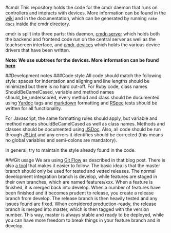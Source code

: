 #cmdr
This repository holds the code for the cmdr daemon that runs on controllers 
and interacts with devices. More information can be found in the [wiki](https://github.com/wesleyan/cmdr/wiki)
and in the documentation, which can be generated by running `rake docs` inside the cmdr directory.

cmdr is split into three parts: 
this daemon, [cmdr-server](https://github.com/wesleyan/cmdr-server) which 
holds both the backend and frontend code run on the central server as well 
as the touchscreen interface, and 
[cmdr-devices](https://github.com/wesleyan/cmdr-devices) which holds the 
various device drivers that have been written.

**Note: We use subtrees for the devices. More information can be found
[here](http://blogs.atlassian.com/2013/05/alternatives-to-git-submodule-git-subtree)**

##Development notes
###Code style
All code should match the following style: spaces for indentation and 
aligning and line lengths should be minimized but there is no hard cut-off. 
For Ruby code, class names ShouldBeCamelCased, variable and method names 
should\_be\_underscored, every method and class should be documented 
using [Yardoc](yardoc.com) tags and 
[markdown](http://daringfireball.net/projects/markdown) formatting 
and [RSpec](http://rspec.info) tests should be written for all functionality.

For Javascript, the same formatting rules should apply, but variable 
and method names shouldBeCamelCased as well as class names. Methods 
and classes should be documented using 
[JSDoc](http://usejsdoc.org). Also, all code 
should be run through [JSLint](http://www.jslint.com) and any errors 
it identifies should be corrected (this means no global variables 
and semi-colons are mandatory).

In general, try to maintain the style already found in the code.

###Git usage
We are using [Git Flow](http://nvie.com/git-model) as described in that blog post. 
There is also [a tool](http://github.com/nvie/gitflow) that makes it easier 
to follow. The basic idea is that the master branch should only be used 
for tested and vetted releases. The normal development integration branch 
is develop, while features are staged in their own branches, which are named 
features/xxx. When a feature is finished, it is merged back into develop. 
When a number of features have been finished and it becomes prudent to release, 
you create a release branch from develop. The release branch is then heavily 
tested and any issues found are fixed. When considered production-ready, 
the release branch is merged into master, which is then tagged with the 
version number. This way, master is always stable and ready to be deployed, 
while you can have more freedom to break things in your feature branch and in develop.
